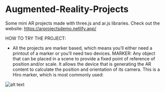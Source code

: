 # Augmented-Reality-Projects
 Some mini AR projects made with three.js and ar.js libraries. 
Check out the website:
https://arprojectsdemo.netlify.app/

HOW TO TRY THE PROJECT:
- All the projects are marker based, which means you’ll either need a printout of a marker or you’ll need two devices. 
MARKER: Any object that can be placed in a scene to provide a fixed point of reference of position and/or scale. It allows the device that is generating the AR content to calculate the position and orientation of its camera. This is a Hiro marker, which is most commonly used:

![alt text](https://github.com/shrishty7/Augmented-Reality-Projects/blob/main/markers/hiro.png)
